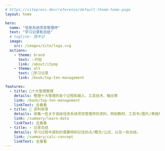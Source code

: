 ```yaml
---
# https://vitepress.dev/reference/default-theme-home-page
layout: home

hero:
  name: "信息系统项目管理师"
  text: "学习记录和总结"
  # tagline: 随手记
  image: 
    src: /images/site/logo.svg
  actions:
    - theme: brand
      text: ✨开始
      link: /about/itpmp
    - theme: alt
      text: 🚀学习记录
      link: /book/top-ten-management

features:
  - title: 🎉十大管理整理
    details: 整理十大管理的各个过程和输入、工具技术、输出等
    link: /book/top-ten-management
    linkText: 去看看
  - title: 🎨 资料收录
    details: 收集一些关于高级信息系统项目管理师的资料，例如教材、工具书/图片/表格等。
    link: /summary/learn-data
    linkText: 去看看
  - title: ⚡️ 记录总结
    details: 学习过程中遇到的需要特别记住的点/概念/公式，以及一些总结。
    link: /summary/calc-concept
    linkText: 去看看
---
```


<script setup lang="ts">
  import { onMounted } from 'vue'
  import confetti from 'canvas-confetti'
  onMounted(() => {
    setTimeout(() => {
      confetti({
        particleCount: 100,
        spread: 170,
        origin: { y: 0.6 },
      })
    }, 200)
  })

// const end = Date.now() + (1 * 260);
// const colors = ['#3451b2', '#6f42c1', '#299764'];
// (function frame() {
//   confetti({
//     particleCount: 2,
//     angle: 60,
//     spread: 55,
//     origin: { x: 0 },
//     // colors: colors ?? []
//   });
//   confetti({
//     particleCount: 2,
//     angle: 120,
//     spread: 55,
//     origin: { x: 1 },
//     // colors: colors ?? []
//   });

//   if (Date.now() < end) {
//     requestAnimationFrame(frame);
//   }
// }());
</script>